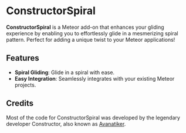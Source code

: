 # ConstructorSpiral

**ConstructorSpiral** is a Meteor add-on that enhances your gliding experience by enabling you to effortlessly glide in a mesmerizing spiral pattern. Perfect for adding a unique twist to your Meteor applications!

## Features

- **Spiral Gliding**: Glide in a spiral with ease.
- **Easy Integration**: Seamlessly integrates with your existing Meteor projects.

## Credits

Most of the code for ConstructorSpiral was developed by the legendary developer Constructor, also known as [Avanatiker](https://github.com/Avanatiker).
